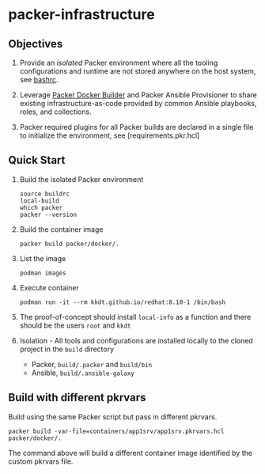 # packer-infrastructure

## Objectives

1. Provide an *isolated* Packer environment where all the tooling configurations and runtime 
  are not stored anywhere on the host system, see [bashrc](bashrc).

2. Leverage [Packer Docker Builder][packer-docker-builder] and Packer Ansible Provisioner to share 
  existing infrastructure-as-code provided by common Ansible playbooks, roles, and collections.

3. Packer required plugins for all Packer builds are declared in a single file to initialize the 
  environment, see [requirements.pkr.hcl]

## Quick Start

1. Build the isolated Packer environment
    ```
    source buildrc
    local-build
    which packer
    packer --version
    ```

2. Build the container image
    ```
    packer build packer/docker/.
    ```

3. List the image
    ```
    podman images
    ```

4. Execute container
    ```
    podman run -it --rm kkdt.github.io/redhat:8.10-1 /bin/bash
    ```

5. The proof-of-concept should install `local-info` as a function and there should be the users `root` and `kkdt`

6. Isolation - All tools and configurations are installed locally to the cloned project in the `build` directory
    - Packer, `build/.packer` and `build/bin`
    - Ansible, `build/.ansible-galaxy`

## Build with different pkrvars

Build using the same Packer script but pass in different pkrvars.

```
packer build -var-file=containers/app1srv/app1srv.pkrvars.hcl packer/docker/.
```

The command above will build a different container image identified by the custom pkrvars file.


[//]: Links

[packer-docker-builder]: https://developer.hashicorp.com/packer/integrations/hashicorp/docker/latest/components/builder/docker
[packer-configurations]: https://developer.hashicorp.com/packer/docs/configure
[packer-releases]: https://releases.hashicorp.com/packer/
[packer-plugins-directory]: https://developer.hashicorp.com/packer/docs/plugins
[packer-docker-ansible]: https://alex.dzyoba.com/blog/packer-for-docker/
